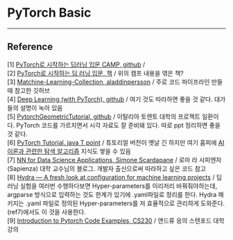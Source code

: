 # PyTorch Basic 




***
## Reference 
[1] [PyTorch로 시작하는 딥러닝 입문 CAMP, github](https://github.com/GunhoChoi/PyTorch-FastCampus) /  <br/>
[2] [PyTorch로 시작하는 딥 러닝 입문, 책](https://wikidocs.net/book/2788) / 위의 캠프 내용을 엮은 책?<br/>
[3] [Matchine-Learning-Collection, aladdinpersson](https://github.com/aladdinpersson/Machine-Learning-Collection) / 주로 코드 파이프라인 만들 때 참고한 깃허브<br/>
[4] [Deep Learning (with PyTorch), github](https://github.com/Atcold/pytorch-Deep-Learning) / 여기 것도 따라하면 좋을 것 같다. 대가들의 설명이 녹아 있음 <br/>
[5] [PytorchGeometricTutorial, github](https://github.com/AntonioLonga/PytorchGeometricTutorial) / 이탈리아 토렌토 대학의 프로젝트 일환이다. PyTorch 코드를 가르치면서 시각 자료도 잘 준비돼 있다. 따로 ppt 정리하면 좋을 것 같다. <br/>
[6] [PyTorch Tutorial, java T point](https://www.javatpoint.com/pytorch) / 튜토리얼 버전이 옛날 긴 하지만 여기 홈피에 [AI 이론과 관련한 탐색 알고리즘](https://www.javatpoint.com/artificial-intelligence-tutorial) 지식도 쌓을 수 있음 <br/>
[7] [NN for Data Science Applications, Simone Scardapane](https://www.sscardapane.it/teaching/nnds/) / 로마 라 사피엔자(Sapienza) 대학 교수님의 블로그. 개발자 출신으로써 따라하고 싶은 코드 참고 <br/>
[8] [Hydra — A fresh look at configuration for machine learning projects](https://medium.com/pytorch/hydra-a-fresh-look-at-configuration-for-machine-learning-projects-50583186b710) / 딥러닝 실험을 여러번 수행하다보면 Hyper-parameters를 이리저리 바꿔줘야하는데, argparse 방식으로 입력하는 것도 한계가 있기에 .yaml파일로 정리를 한다. Hydra 패키지는 .yaml 파일로 정의된 Hyper-parameters를 저 효율적으로 관리하게 도와준다. (ref7)에서도 이 것을 사용한다. <br/>
[9] [Introduction to Pytorch Code Examples, CS230](https://cs230.stanford.edu/blog/pytorch/) / 앤드류 응의 스텐포드 대학 강의<br/>




